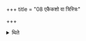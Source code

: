 +++
title = "08 एकैकशो वा त्रिस्त्रिः"

+++

<details><summary>थिते</summary>

एकैकशो वा त्रिस्त्रिः ८
</details>
